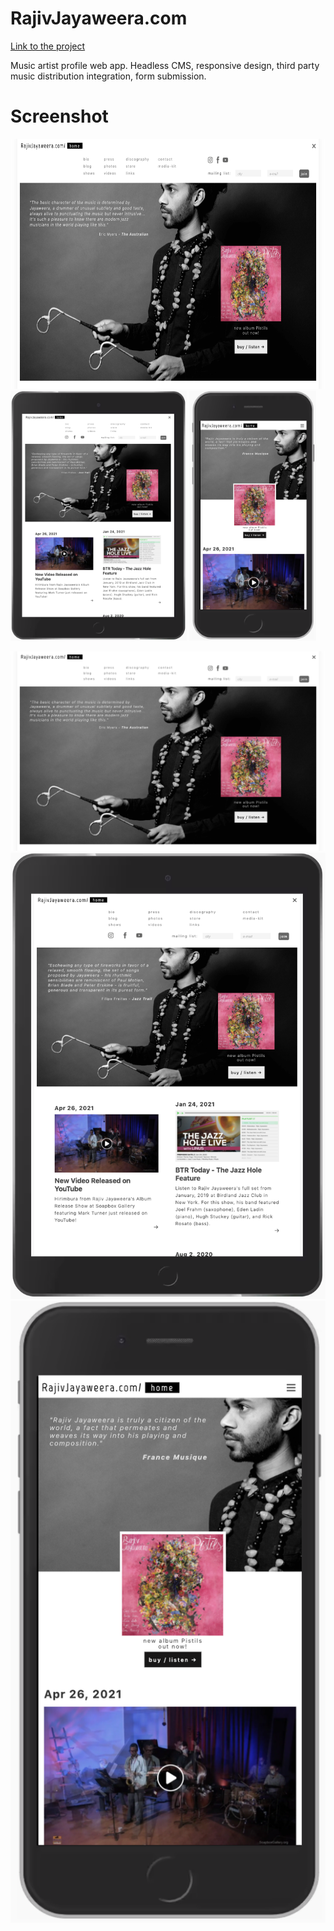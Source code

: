 # RajivJayaweera.com

[Link to the project](https://rajivjayaweera.com)

Music artist profile web app. Headless CMS, responsive design, third party music distribution integration, form submission.

# Screenshot

<img src="screenshots/desktop_home.png" height="400">
<img src="screenshots/ipad_home.png" height="400">
<img src="screenshots/iphone_home.png" height="400">

![](screenshots/desktop_home.png)
![](screenshots/ipad_home.png)
![](screenshots/iphone_home.png)